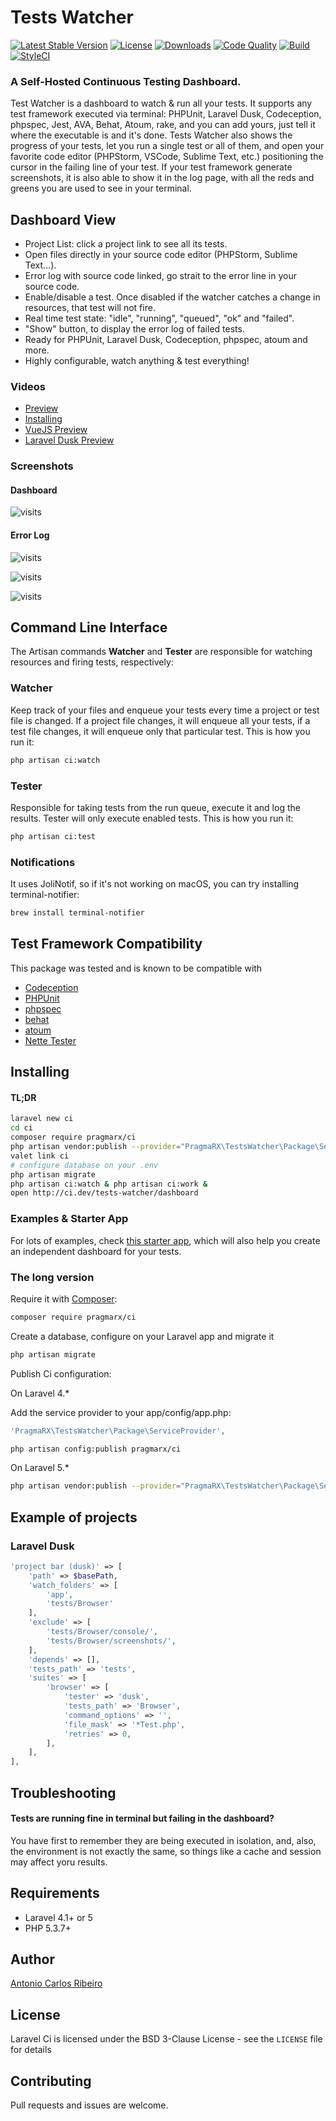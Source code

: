 # Tests Watcher

[![Latest Stable Version](https://img.shields.io/packagist/v/pragmarx/ci.svg?style=flat-square)](https://packagist.org/packages/pragmarx/ci)
[![License](https://img.shields.io/badge/license-MIT-brightgreen.svg?style=flat-square)](LICENSE.md) 
[![Downloads](https://img.shields.io/packagist/dt/pragmarx/ci.svg?style=flat-square)](https://packagist.org/packages/pragmarx/ci) 
[![Code Quality](https://img.shields.io/scrutinizer/g/antonioribeiro/ci.svg?style=flat-square)](https://scrutinizer-ci.com/g/antonioribeiro/ci/?branch=master) 
[![Build](https://img.shields.io/scrutinizer/build/g/antonioribeiro/ci.svg?style=flat-square)](https://scrutinizer-ci.com/g/antonioribeiro/ci/?branch=master) 
[![StyleCI](https://styleci.io/repos/27037779/shield)](https://styleci.io/repos/27037779)

### A Self-Hosted Continuous Testing Dashboard.

Test Watcher is a dashboard to watch & run all your tests. It supports any test framework executed via terminal: PHPUnit, Laravel Dusk, Codeception, phpspec, Jest, AVA, Behat, Atoum, rake, and you can add yours, just tell it where the executable is and it's done. Tests Watcher also shows the progress of your tests, let you run a single test or all of them, and open your favorite code editor (PHPStorm, VSCode, Sublime Text, etc.) positioning the cursor in the failing line of your test. If your test framework generate screenshots, it is also able to show it in the log page, with all the reds and greens you are used to see in your terminal.

## Dashboard View

* Project List: click a project link to see all its tests.
* Open files directly in your source code editor (PHPStorm, Sublime Text...).
* Error log with source code linked, go strait to the error line in your source code.
* Enable/disable a test. Once disabled if the watcher catches a change in resources, that test will not fire.
* Real time test state: "idle", "running", "queued", "ok" and "failed".
* "Show" button, to display the error log of failed tests.
* Ready for PHPUnit, Laravel Dusk, Codeception, phpspec, atoum and more.
* Highly configurable, watch anything & test everything!
 
### Videos

- [Preview](https://www.youtube.com/watch?v=sO_aDf3xCgE)
- [Installing](https://youtu.be/AgkKCLNiV8w)
- [VueJS Preview](https://youtu.be/ooF4oLD9U7Q)
- [Laravel Dusk Preview](https://youtu.be/HAdfLYArk_A)

### Screenshots

#### Dashboard

![visits](https://raw.githubusercontent.com/antonioribeiro/ci/master/docs/dashboard.png)

#### Error Log
![visits](https://raw.githubusercontent.com/antonioribeiro/ci/master/docs/errorlog1.png)

![visits](https://raw.githubusercontent.com/antonioribeiro/ci/master/docs/errorlog2.png)

![visits](https://raw.githubusercontent.com/antonioribeiro/ci/master/docs/errorlog3.png)

## Command Line Interface

The Artisan commands **Watcher** and **Tester** are responsible for watching resources and firing tests, respectively:

### Watcher

Keep track of your files and enqueue your tests every time a project or test file is changed. If a project file changes, it will enqueue all your tests, if a test file changes, it will enqueue only that particular test. This is how you run it:

``` bash
php artisan ci:watch
```

### Tester

Responsible for taking tests from the run queue, execute it and log the results. Tester will only execute enabled tests. This is how you run it:

``` bash
php artisan ci:test
```

### Notifications

It uses JoliNotif, so if it's not working on macOS, you can try installing terminal-notifier:

``` bash
brew install terminal-notifier
```

## Test Framework Compatibility

This package was tested and is known to be compatible with

* [Codeception](http://codeception.com/)
* [PHPUnit](https://phpunit.de/)
* [phpspec](http://www.phpspec.net/)
* [behat](http://docs.behat.org/)
* [atoum](https://github.com/atoum/atoum)
* [Nette Tester](http://tester.nette.org/en/)

## Installing

#### TL;DR

``` bash
laravel new ci
cd ci
composer require pragmarx/ci
php artisan vendor:publish --provider="PragmaRX\TestsWatcher\Package\ServiceProvider"
valet link ci
# configure database on your .env
php artisan migrate
php artisan ci:watch & php artisan ci:work &
open http://ci.dev/tests-watcher/dashboard
``` 

### Examples & Starter App

For lots of examples, check [this starter app](https://github.com/antonioribeiro/tests-watcher-starter), which will also help you create an independent dashboard for your tests.

### The long version

Require it with [Composer](http://getcomposer.org/):

``` bash
composer require pragmarx/ci
```

Create a database, configure on your Laravel app and migrate it

``` bash
php artisan migrate
```

Publish Ci configuration:

On Laravel 4.*

Add the service provider to your app/config/app.php:

``` php
'PragmaRX\TestsWatcher\Package\ServiceProvider',
```

``` bash
php artisan config:publish pragmarx/ci
```

On Laravel 5.*

``` bash
php artisan vendor:publish --provider="PragmaRX\TestsWatcher\Package\ServiceProvider"
```

## Example of projects

### Laravel Dusk

``` php
'project bar (dusk)' => [
    'path' => $basePath,
    'watch_folders' => [
        'app',
        'tests/Browser'
    ],
    'exclude' => [
        'tests/Browser/console/',
        'tests/Browser/screenshots/',
    ],
    'depends' => [],
    'tests_path' => 'tests',
    'suites' => [
        'browser' => [
            'tester' => 'dusk',
            'tests_path' => 'Browser',
            'command_options' => '',
            'file_mask' => '*Test.php',
            'retries' => 0,
        ],
    ],
],
```

## Troubleshooting

#### Tests are running fine in terminal but failing in the dashboard? 

You have first to remember they are being executed in isolation, and, also, the environment is not exactly the same, so things like a cache and session may affect yoru results. 

## Requirements

- Laravel 4.1+ or 5
- PHP 5.3.7+

## Author

[Antonio Carlos Ribeiro](http://twitter.com/iantonioribeiro)

## License

Laravel Ci is licensed under the BSD 3-Clause License - see the `LICENSE` file for details

## Contributing

Pull requests and issues are welcome.



<!-- [![Coverage](https://img.shields.io/scrutinizer/coverage/g/antonioribeiro/ci.svg?style=flat-square)](https://scrutinizer-ci.com/g/antonioribeiro/ci/?branch=master) --> 
